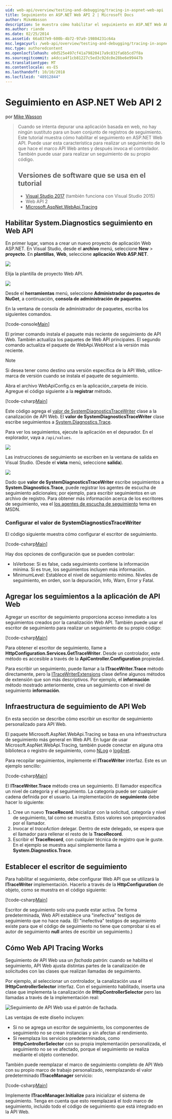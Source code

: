 ```yaml
---
uid: web-api/overview/testing-and-debugging/tracing-in-aspnet-web-api
title: Seguimiento en ASP.NET Web API 2 | Microsoft Docs
author: MikeWasson
description: Se muestra cómo habilitar el seguimiento en ASP.NET Web API.
ms.author: riande
ms.date: 02/25/2014
ms.assetid: 66a837e9-600b-4b72-97a9-19804231c64a
msc.legacyurl: /web-api/overview/testing-and-debugging/tracing-in-aspnet-web-api
msc.type: authoredcontent
ms.openlocfilehash: e0d525e497cf41a79820417a9c832fa6b5cd7f8a
ms.sourcegitcommit: a4dcca4f1cb81227c5ed3c92dc0e28be6e99447b
ms.translationtype: MT
ms.contentlocale: es-ES
ms.lasthandoff: 10/10/2018
ms.locfileid: "48912844"
---
```

<a name="tracing-in-aspnet-web-api-2"></a>Seguimiento en ASP.NET Web API 2
====================
por [Mike Wasson](https://github.com/MikeWasson)

> Cuando se intenta depurar una aplicación basada en web, no hay ningún sustituto para un buen conjunto de registros de seguimiento. Este tutorial muestra cómo habilitar el seguimiento en ASP.NET Web API. Puede usar esta característica para realizar un seguimiento de lo que hace el marco API Web antes y después invoca el controlador. También puede usar para realizar un seguimiento de su propio código.
>
> ## <a name="software-versions-used-in-the-tutorial"></a>Versiones de software que se usa en el tutorial
>
> - [Visual Studio 2017](https://visualstudio.microsoft.com/downloads/?utm_medium=microsoft&utm_source=docs.microsoft.com&utm_campaign=button+cta&utm_content=download+vs2017) (también funciona con Visual Studio 2015)
> - Web API 2
> - [Microsoft.AspNet.WebApi.Tracing](http://www.nuget.org/packages/Microsoft.AspNet.WebApi.Tracing)

## <a name="enable-systemdiagnostics-tracing-in-web-api"></a>Habilitar System.Diagnostics seguimiento en Web API

En primer lugar, vamos a crear un nuevo proyecto de aplicación Web ASP.NET. En Visual Studio, desde el **archivo** menú, seleccione **New** > **proyecto**. En **plantillas**, **Web**, seleccione **aplicación Web ASP.NET**.

[![](tracing-in-aspnet-web-api/_static/image2.png)](tracing-in-aspnet-web-api/_static/image1.png)

Elija la plantilla de proyecto Web API.

[![](tracing-in-aspnet-web-api/_static/image4.png)](tracing-in-aspnet-web-api/_static/image3.png)

Desde el **herramientas** menú, seleccione **Administrador de paquetes de NuGet**, a continuación, **consola de administración de paquetes**.

En la ventana de consola de administrador de paquetes, escriba los siguientes comandos.

[!code-console[Main](tracing-in-aspnet-web-api/samples/sample1.cmd)]

El primer comando instala el paquete más reciente de seguimiento de API Web. También actualiza los paquetes de Web API principales. El segundo comando actualiza el paquete de WebApi.WebHost a la versión más reciente.

> [!NOTE]
> Si desea tener como destino una versión específica de la API Web, utilice-marca de versión cuando se instala el paquete de seguimiento.

Abra el archivo WebApiConfig.cs en la aplicación\_carpeta de inicio. Agregue el código siguiente a la **registrar** método.

[!code-csharp[Main](tracing-in-aspnet-web-api/samples/sample2.cs?highlight=6)]

Este código agrega el [valor de SystemDiagnosticsTraceWriter](https://msdn.microsoft.com/library/system.web.http.tracing.systemdiagnosticstracewriter.aspx) clase a la canalización de API Web. El **valor de SystemDiagnosticsTraceWriter** clase escribe seguimientos a [System.Diagnostics.Trace](https://msdn.microsoft.com/library/system.diagnostics.trace).

Para ver los seguimientos, ejecute la aplicación en el depurador. En el explorador, vaya a `/api/values`.

![](tracing-in-aspnet-web-api/_static/image5.png)

Las instrucciones de seguimiento se escriben en la ventana de salida en Visual Studio. (Desde el **vista** menú, seleccione **salida**).

[![](tracing-in-aspnet-web-api/_static/image7.png)](tracing-in-aspnet-web-api/_static/image6.png)

Dado que **valor de SystemDiagnosticsTraceWriter** escribe seguimientos a **System.Diagnostics.Trace**, puede registrar los agentes de escucha de seguimiento adicionales; por ejemplo, para escribir seguimientos en un archivo de registro. Para obtener más información acerca de los escritores de seguimiento, vea el [los agentes de escucha de seguimiento](https://msdn.microsoft.com/library/4y5y10s7.aspx) tema en MSDN.

### <a name="configuring-systemdiagnosticstracewriter"></a>Configurar el valor de SystemDiagnosticsTraceWriter

El código siguiente muestra cómo configurar el escritor de seguimiento.

[!code-csharp[Main](tracing-in-aspnet-web-api/samples/sample3.cs)]

Hay dos opciones de configuración que se pueden controlar:

- IsVerbose: Si es false, cada seguimiento contiene la información mínima. Si es true, los seguimientos incluyen más información.
- MinimumLevel: Establece el nivel de seguimiento mínimo. Niveles de seguimiento, en orden, son la depuración, Info, Warn, Error y Fatal.

## <a name="adding-traces-to-your-web-api-application"></a>Agregar los seguimientos a la aplicación de API Web

Agregar un escritor de seguimiento proporciona acceso inmediato a los seguimientos creados por la canalización Web API. También puede usar el escritor de seguimiento para realizar un seguimiento de su propio código:

[!code-csharp[Main](tracing-in-aspnet-web-api/samples/sample4.cs)]

Para obtener el escritor de seguimiento, llame a **HttpConfiguration.Services.GetTraceWriter**. Desde un controlador, este método es accesible a través de la **ApiController.Configuration** propiedad.

Para escribir un seguimiento, puede llamar a la **ITraceWriter.Trace** método directamente, pero la [ITraceWriterExtensions](https://msdn.microsoft.com/library/system.web.http.tracing.itracewriterextensions.aspx) clase define algunos métodos de extensión que son más descriptivos. Por ejemplo, el **información** método mostrado anteriormente, crea un seguimiento con el nivel de seguimiento **información**.

## <a name="web-api-tracing-infrastructure"></a>Infraestructura de seguimiento de API Web

En esta sección se describe cómo escribir un escritor de seguimiento personalizado para API Web.

El paquete Microsoft.AspNet.WebApi.Tracing se basa en una infraestructura de seguimiento más general en Web API. En lugar de usar Microsoft.AspNet.WebApi.Tracing, también puede conectar en alguna otra biblioteca o registro de seguimiento, como [NLog](http://nlog-project.org/) o [log4net](http://logging.apache.org/log4net/).

Para recopilar seguimientos, implemente el **ITraceWriter** interfaz. Este es un ejemplo sencillo:

[!code-csharp[Main](tracing-in-aspnet-web-api/samples/sample5.cs)]

El **ITraceWriter.Trace** método crea un seguimiento. El llamador especifica un nivel de categoría y el seguimiento. La categoría puede ser cualquier cadena definida por el usuario. La implementación de **seguimiento** debe hacer lo siguiente:

1. Cree un nuevo **TraceRecord**. Inicializar con la solicitud, categoría y nivel de seguimiento, tal como se muestra. Estos valores son proporcionados por el llamador.
2. Invocar el *traceAction* delegar. Dentro de este delegado, se espera que el llamador para rellenar el resto de la **TraceRecord**.
3. Escribir el **TraceRecord**, con cualquier técnica de registro que le guste. En el ejemplo se muestra aquí simplemente llama a **System.Diagnostics.Trace**.

## <a name="setting-the-trace-writer"></a>Establecer el escritor de seguimiento

Para habilitar el seguimiento, debe configurar Web API que se utilizará la **ITraceWriter** implementación. Hacerlo a través de la **HttpConfiguration** de objeto, como se muestra en el código siguiente:

[!code-csharp[Main](tracing-in-aspnet-web-api/samples/sample6.cs)]

Escritor de seguimiento solo una puede estar activa. De forma predeterminada, Web API establece una &quot;inefectiva&quot; testigos de seguimiento que no hace nada. (El &quot;inefectiva&quot; testigos de seguimiento existe para que el código de seguimiento no tiene que comprobar si es el autor de seguimiento **null** antes de escribir un seguimiento.)

## <a name="how-web-api-tracing-works"></a>Cómo Web API Tracing Works

Seguimiento de API Web usa un *fachada* patrón: cuando se habilita el seguimiento, API Web ajusta distintas partes de la canalización de solicitudes con las clases que realizan llamadas de seguimiento.

Por ejemplo, al seleccionar un controlador, la canalización usa el **IHttpControllerSelector** interfaz. Con el seguimiento habilitado, inserta una clase que implementa la canalización de **IHttpControllerSelector** pero las llamadas a través de la implementación real:

![Seguimiento de API Web usa el patrón de fachada.](tracing-in-aspnet-web-api/_static/image8.png)

Las ventajas de este diseño incluyen:

- Si no se agrega un escritor de seguimiento, los componentes de seguimiento no se crean instancias y sin afectan al rendimiento.
- Si reemplaza los servicios predeterminados, como **IHttpControllerSelector** con su propia implementación personalizada, el seguimiento no se ve afectado, porque el seguimiento se realiza mediante el objeto contenedor.

También puede reemplazar el marco de seguimiento completo de API Web con su propio marco de trabajo personalizado, reemplazando el valor predeterminado **ITraceManager** servicio:

[!code-csharp[Main](tracing-in-aspnet-web-api/samples/sample7.cs)]

Implemente **ITraceManager.Initialize** para inicializar el sistema de seguimiento. Tenga en cuenta que esto reemplazará el *todo* marco de seguimiento, incluido todo el código de seguimiento que está integrado en la API Web.
